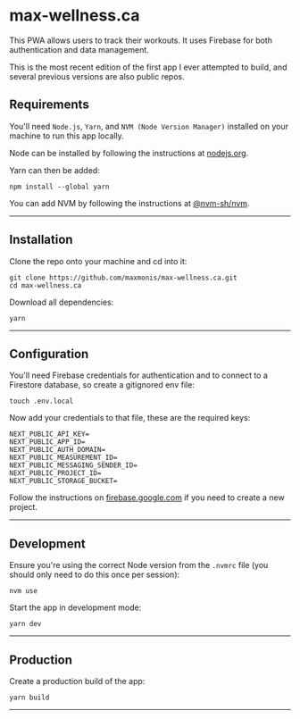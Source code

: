# max-wellness.ca

This PWA allows users to track their workouts. It uses Firebase for both
authentication and data management.

This is the most recent edition of the first app I ever attempted to build, and
several previous versions are also public repos.

## Requirements

You'll need `Node.js`, `Yarn`, and `NVM (Node Version Manager)` installed on
your machine to run this app locally.

Node can be installed by following the instructions at
[nodejs.org](https://nodejs.org/).

Yarn can then be added:

```
npm install --global yarn
```

You can add NVM by following the instructions at
[@nvm-sh/nvm](https://github.com/nvm-sh/nvm).

---

## Installation

Clone the repo onto your machine and cd into it:

```
git clone https://github.com/maxmonis/max-wellness.ca.git
cd max-wellness.ca
```

Download all dependencies:

```
yarn
```

---

## Configuration

You'll need Firebase credentials for authentication and to connect to a
Firestore database, so create a gitignored env file:

```
touch .env.local
```

Now add your credentials to that file, these are the required keys:

```
NEXT_PUBLIC_API_KEY=
NEXT_PUBLIC_APP_ID=
NEXT_PUBLIC_AUTH_DOMAIN=
NEXT_PUBLIC_MEASUREMENT_ID=
NEXT_PUBLIC_MESSAGING_SENDER_ID=
NEXT_PUBLIC_PROJECT_ID=
NEXT_PUBLIC_STORAGE_BUCKET=
```

Follow the instructions on [firebase.google.com](https://firebase.google.com/)
if you need to create a new project.

---

## Development

Ensure you're using the correct Node version from the `.nvmrc` file (you should
only need to do this once per session):

```
nvm use
```

Start the app in development mode:

```
yarn dev
```

---

## Production

Create a production build of the app:

```
yarn build
```

---
